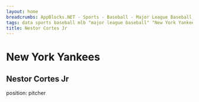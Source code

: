```yaml
---
layout: home 
breadcrumbs: AppBlocks.NET - Sports - Baseball - Major League Baseball - New York Yankees - Nestor Cortes Jr
tags: data sports baseball mlb "major league baseball" "New York Yankees" "new york" california
title: Nestor Cortes Jr
---
```

# New York Yankees

## Nestor Cortes Jr

position: pitcher
